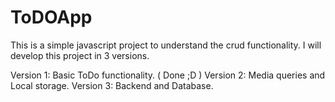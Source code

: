# ToDOApp
This is a simple javascript project to understand the crud functionality.
I will develop this project in 3 versions.

Version 1: Basic ToDo functionality. ( Done ;D )
Version 2: Media queries and Local storage.
Version 3: Backend and Database. 
